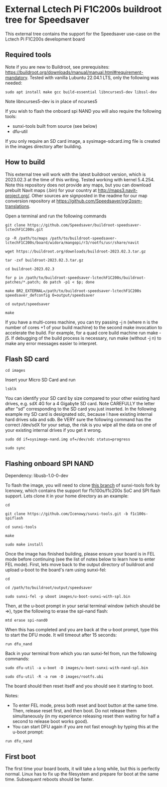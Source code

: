 # External Lctech Pi F1C200s buildroot tree for Speedsaver #

This external tree contains the support for the Speedsaver use-case on the Lctech Pi F1C200s development board

## Required tools ##

Note if you are new to Buildroot, see prerequisites: https://buildroot.org/downloads/manual/manual.html#requirement-mandatory. Tested with vanilla Lubuntu 22.04.1 LTS, only the following was needed:
```
sudo apt install make gcc build-essential libncurses5-dev libssl-dev
```
Note libncurses5-dev is in place of ncurses5

If you wish to flash the onboard spi NAND you will also require the following tools:
* sunxi-tools built from source (see below)
* dfu-util

If you only require an SD card image, a sysimage-sdcard.img file is created in the images directory after building.

## How to build ##

This external tree will work with the latest buildroot version, which is 2023.02.3 at the time of this writing. Tested working with kernel 5.4.254. Note this repository does not provide any maps, but you can download prebuilt Navit maps (.bin) for your country at http://maps3.navit-project.org/. Other sources are signposted in the readme for our map conversion repository at https://github.com/Speedsaver/ogr2osm-translations.

Open a terminal and run the following commands

```
git clone https://github.com/Speedsaver/buildroot-speedsaver-lctechF1C200s.git
```
```
cp -R /path/to/maps /path/to/buildroot-speedsaver-lctechF1C200s/board/widora/mangopi/r3/rootfs/usr/share/navit
```
```
wget https://buildroot.org/downloads/buildroot-2023.02.3.tar.gz
```
```
tar -zxf buildroot-2023.02.3.tar.gz
```
```
cd buildroot-2023.02.3
```
```
for p in /path/to/buildroot-speedsaver-lctechF1C200s/buildroot-patches/*.patch; do patch -p1 < $p; done
```
```
make BR2_EXTERNAL=/path/to/buildroot-speedsaver-lctechF1C200s speedsaver_defconfig O=output/speedsaver
```
```
cd output/speedsaver
```
```
make
```

If you have a multi-cores machine, you can try passing -j n (where n is the number of cores +1 of your build machine) to the second make invocation to accelerate the build. For example, for a quad core build machine run make -j5. If debugging of the build process is necessary, run make (without -j n) to make any error messages easier to interpret.

## Flash SD card ##

```
cd images
```
Insert your Micro SD Card and run 
```
lsblk
```
You can identify your SD card by size compared to your other existing hard drives, e.g. sdX 4G for a 4 Gigabyte SD card. Note CAREFULLY the letter after "sd" corresponding to the SD card you just inserted. In the following example my SD card is designated sdc, because I have existing internal hard drives sda and sdb. Be VERY sure the following command has the correct /dev/sdX for your setup, the risk is you wipe all the data on one of your existing internal drives if you get it wrong.
```
sudo dd if=sysimage-nand.img of=/dev/sdc status=progress
```
```
sudo sync
```

## Flashing onboard SPI NAND ##

Dependency: libusb-1.0-0-dev


To flash the image, you will need to clone [this branch](https://github.com/Icenowy/sunxi-tools/tree/f1c100s-spiflash) of sunxi-tools fork by Icenowy, which contains the support for f1c100s/f1c200s SoC and SPI flash support. Lets clone it in your home directory as an example:
```
cd

git clone https://github.com/Icenowy/sunxi-tools.git -b f1c100s-spiflash

cd sunxi-tools

make

sudo make install
```

Once the image has finished building, please ensure your board is in FEL mode before continuing (see the list of notes below to learn how to enter FEL mode). First, lets move back to the output directory of buildroot and upload u-boot to the board's ram using sunxi-fel:
```
cd

cd /path/to/buildroot/output/speedsaver

sudo sunxi-fel -p uboot images/u-boot-sunxi-with-spl.bin
```

Then, at the u-boot prompt in your serial terminal window (which should be =>), type the following to erase the spi-nand flash:
```
mtd erase spi-nand0
```

When this has completed and you are back at the u-boot prompt, type this to start the DFU mode. It will timeout after 15 seconds:
```
run dfu_nand
```

Back in your terminal from which you ran sunxi-fel from, run the following commands:
```
sudo dfu-util -a u-boot -D images/u-boot-sunxi-with-nand-spl.bin

sudo dfu-util -R -a rom -D images/rootfs.ubi
```

The board should then reset itself and you should see it starting to boot.

Notes:

* To enter FEL mode, press both reset and boot button at the same time. Then, release reset first, and then boot. Do not release them simultaneously (in my experience releasing reset then waiting for half a second to release boot works good).
* You can start DFU again if you are not fast enough by typing this at the u-boot prompt:
```
run dfu_nand
```

## First boot ##

The first time your board boots, it will take a long while, but this is perfectly normal. Linux has to fix up the filesystem and prepare for boot at the same time. Subsequent reboots should be faster.
